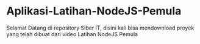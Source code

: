 # Aplikasi-Latihan-NodeJS-Pemula

Selamat Datang di repository Siber IT, disini kali bisa mendownload proyek yang telah dibuat dari video Latihan NodeJS Pemula
